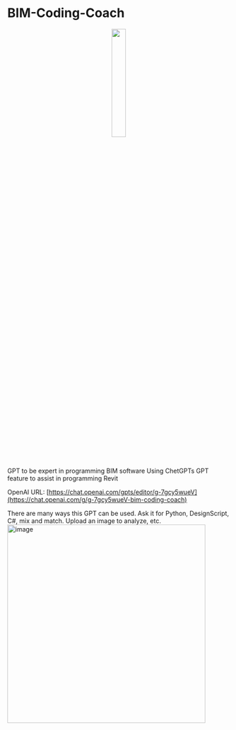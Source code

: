 # BIM-Coding-Coach
<p align="center">
  <img src="https://github.com/truevis/BIM-Coding-Coach/assets/3574046/1dfc592d-c3b3-45d6-af15-fad8d2ae8e44" width="25%">
</p>

GPT to be expert in programming BIM software
Using ChetGPTs GPT feature to assist in programming Revit

OpenAI URL: [https://chat.openai.com/gpts/editor/g-7gcy5wueV](https://chat.openai.com/g/g-7gcy5wueV-bim-coding-coach)

There are many ways this GPT can be used. Ask it for Python, DesignScript, C#, mix and match. Upload an image to analyze, etc.
<img width="448" alt="image" src="https://github.com/truevis/BIM-Coding-Coach/assets/3574046/9f788be6-28af-4b14-b307-229e3ac4d447">
